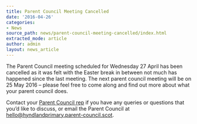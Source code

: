 ```yaml
---
title: Parent Council Meeting Cancelled
date: '2016-04-26'
categories:
- News
source_path: news/parent-council-meeting-cancelled/index.html
extracted_mode: article
author: admin
layout: news_article
---
```

The Parent Council meeting scheduled for Wednesday 27 April has been cancelled as it was felt with the Easter break in between not much has happened since the last meeting. The next parent council meeting will be on 25 May 2016 – please feel free to come along and find out more about what your parent council does.

Contact your [Parent Council rep](contact-us/) if you have any queries or questions that you’d like to discuss, or email the Parent Council at [hello@hyndlandprimary.parent-council.scot](mailto:hello@hyndlandprimary.parent-council.scot).
